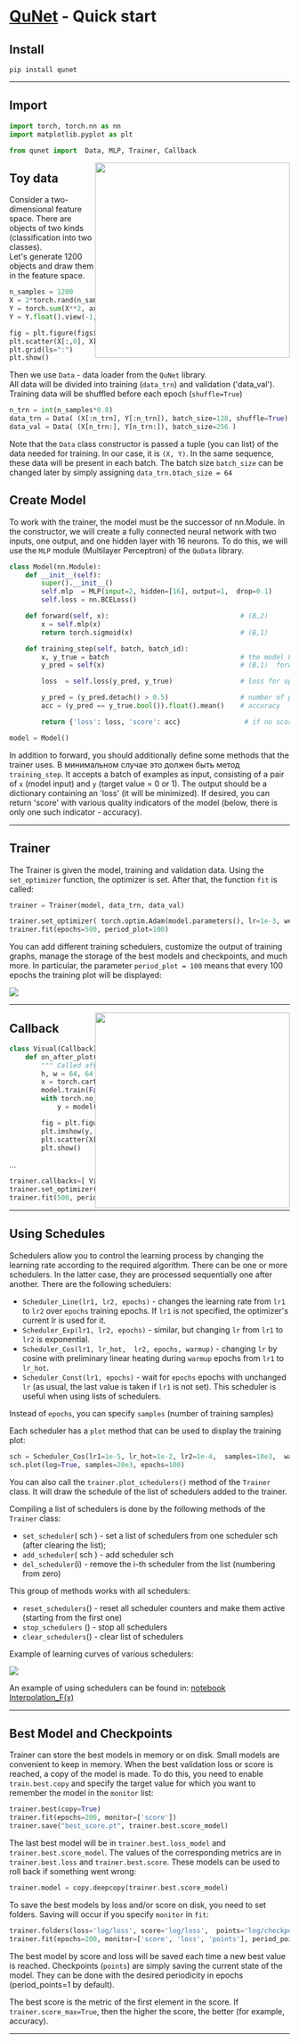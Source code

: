 # [QuNet](README.md) - Quick start

## Install

```
pip install qunet
```
<hr>


## Import

```python
import torch, torch.nn as nn
import matplotlib.pyplot as plt

from qunet import  Data, MLP, Trainer, Callback
```

<img src="img/bce-data.png" style="float:right; width:350px;">

## Toy data

Consider a two-dimensional feature space. There are objects of two kinds (classification into two classes).<br>
Let's generate 1200 objects and draw them in the feature space.

```python
n_samples = 1200
X = 2*torch.rand(n_samples, 2) - 1      # [-1...1]^2
Y = torch.sum(X**2, axis=1) < 0.5       # inside or outside circle
Y = Y.float().view(-1,1)                # float and shape (N,1) for MSE or BCELoss, not (N,) !!!

fig = plt.figure(figsize=(4,4))
plt.scatter(X[:,0], X[:,1], c=Y, s=3, cmap="bwr")
plt.grid(ls=":")
plt.show()
```

Then we use `Data` - data loader from the `QuNet` library.<br>
All data will be divided into training (`data_trn`) and validation ('data_val'). Training data will be shuffled before each epoch (`shuffle=True`)
```python
n_trn = int(n_samples*0.8)
data_trn = Data( (X[:n_trn], Y[:n_trn]), batch_size=128, shuffle=True)
data_val = Data( (X[n_trn:], Y[n_trn:]), batch_size=256 )
```
Note that the `Data` class constructor is passed a tuple (you can list) of the data needed for training. In our case, it is `(X, Y)`. In the same sequence, these data will be present in each batch. The batch size `batch_size` can be changed later by simply assigning `data_trn.btach_size = 64`


## Create Model

To work with the trainer, the model must be the successor of nn.Module.
In the constructor, we will create a fully connected neural network with two inputs, one output, and one hidden layer with 16 neurons.
To do this, we will use the `MLP` module (Multilayer Perceptron) of the `QuData` library.

```python
class Model(nn.Module):
    def __init__(self):              
        super().__init__() 
        self.mlp  = MLP(input=2, hidden=[16], output=1,  drop=0.1)
        self.loss = nn.BCELoss()

    def forward(self, x):                                 # (B,2)
        x = self.mlp(x)
        return torch.sigmoid(x)                           # (B,1)

    def training_step(self, batch, batch_id):        
        x, y_true = batch                                 # the model knows the minbatch format
        y_pred = self(x)                                  # (B,1)  forward function call

        loss  = self.loss(y_pred, y_true)                 # loss for optimization (scalar)!  

        y_pred = (y_pred.detach() > 0.5)                  # number of predicted class
        acc = (y_pred == y_true.bool()).float().mean()    # accuracy        

        return {'loss': loss, 'score': acc}                # if no score, you can return loss

model = Model()
```

In addition to forward, you should additionally define some methods that the trainer uses. В минимальном случае это должен быть метод `training_step`. It accepts a batch of examples as input, consisting of a pair of `x` (model input) and `y` (target value = 0 or 1).
The output should be a dictionary containing an 'loss' (it will be minimized). If desired, you can return 'score' with various quality indicators of the model (below, there is only one such indicator - accuracy).

<hr>

## Trainer

The Trainer is given the model, training and validation data.
Using the `set_optimizer` function, the optimizer is set.
After that, the function `fit` is called:
```python
trainer = Trainer(model, data_trn, data_val)

trainer.set_optimizer( torch.optim.Adam(model.parameters(), lr=1e-3, weight_decay=1e-4) )
trainer.fit(epochs=500, period_plot=100)
```
You can add different training schedulers, customize the output of training graphs, manage the storage of the best models and checkpoints, and much more. 
In particular, the parameter `period_plot = 100` means that every 100 epochs the training plot will be displayed:

<img src="img/loss.png">

<hr>

<img src="img/bce-res.png" style="float:right; width:350px;">

## Callback

```python
class Visual(Callback):
    def on_after_plot(self, trainer, model):
        """ Called after training plot. """        
        h, w = 64, 64
        x = torch.cartesian_prod(torch.linspace(-1,1,h), torch.linspace(-1,1,w)) 
        model.train(False)
        with torch.no_grad():
            y = model(x).view(h,w)

        fig = plt.figure(figsize=(4,4))
        plt.imshow(y, cmap="bwr", origin='lower', extent=[-1,1,-1,1], alpha=0.5)
        plt.scatter(X[:,0], X[:,1], c=Y, s=3, cmap="bwr")
        plt.show()            
```

...

```python
trainer.callbacks=[ Visual() ]
trainer.set_optimizer( torch.optim.Adam(model.parameters(), lr=1e-3, weight_decay=1e-4) )
trainer.fit(500, period_plot=100)
```

<hr>


## Using Schedules

Schedulers allow you to control the learning process by changing the learning rate according to the required algorithm.
There can be one or more schedulers. In the latter case, they are processed sequentially one after another.
There are the following schedulers:
* `Scheduler_Line(lr1, lr2, epochs)` - changes the learning rate from `lr1` to `lr2` over `epochs` training epochs. If `lr1` is not specified, the optimizer's current lr is used for it.
* `Scheduler_Exp(lr1, lr2, epochs)` - similar, but changing `lr` from `lr1` to `lr2` is exponential.
* `Scheduler_Cos(lr1, lr_hot,  lr2, epochs, warmup)` - changing `lr` by cosine with preliminary linear heating during `warmup` epochs from `lr1` to `lr_hot`.
* `Scheduler_Const(lr1, epochs)` - wait for `epochs` epochs with unchanged `lr` (as usual, the last value is taken if `lr1` is not set). This scheduler is useful when using lists of schedulers.

Instead of `epochs`, you can specify `samples` (number of training samples)

Each scheduler has a `plot` method that can be used to display the training plot:
```python
sch = Scheduler_Cos(lr1=1e-5, lr_hot=1e-2, lr2=1e-4,  samples=10e3,  warmup=1e3)
sch.plot(log=True, samples=20e3, epochs=100)
```
You can also call the `trainer.plot_schedulers()` method of the `Trainer` class.
It will draw the schedule of the list of schedulers added to the trainer.

Compiling a list of schedulers is done by the following methods of the `Trainer` class:
* `set_scheduler`( sch ) - set a list of schedulers from one scheduler sch (after clearing the list);
* `add_scheduler`( sch ) - add scheduler sch
* `del_scheduler`(i)     - remove the i-th scheduler from the list (numbering from zero)

This group of methods works with all schedulers:
* `reset_schedulers`() - reset all scheduler counters and make them active (starting from the first one)
* `stop_schedulers` () - stop all schedulers
* `clear_schedulers`() - clear list of schedulers

Example of learning curves of various schedulers:

<img src="img/schedulers.png">

An example of using schedulers can be found in:
<a href="https://colab.research.google.com/drive/179sHb3WyHNrSJKGLfKrXaAzvShmS1SSf?usp=sharing">notebook Interpolation_F(x)</a> 

<hr>

## Best Model and Checkpoints

Trainer can store the best models in memory or on disk.
Small models are convenient to keep in memory. 
When the best validation loss or score is reached, a copy of the model is made. 
To do this, you need to enable `train.best.copy` and specify the target value for which you want to remember the model in the `monitor` list:
```python
trainer.best(copy=True)
trainer.fit(epochs=200, monitor=['score'])
trainer.save("best_score.pt", trainer.best.score_model)
```
The last best model will be in `trainer.best.loss_model` and `trainer.best.score_model`.
The values of the corresponding metrics are in `trainer.best.loss` and `trainer.best.score`.
These models can be used to roll back if something went wrong:
```python
trainer.model = copy.deepcopy(trainer.best.score_model)   
```
To save the best models by loss and/or score on disk, you need to set folders.
Saving will occur if you specify `monitor` in `fit`:
```python
trainer.folders(loss='log/loss', score='log/loss',  points='log/checkpoints')
trainer.fit(epochs=200, monitor=['score', 'loss', 'points'], period_points=10)
```
The best model by score and loss will be saved each time a new best value is reached.
Checkpoints (`points`) are simply saving the current state of the model.
They can be done with the desired periodicity in epochs (period_points=1 by default).

The best score is the metric of the first element in the score.
If `trainer.score_max=True`, then the higher the score, the better (for example, accuracy).
<hr>

